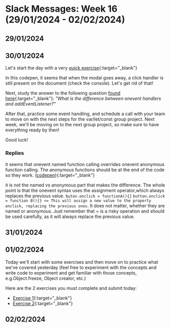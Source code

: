 # Slack Messages: Week 16 (29/01/2024 - 02/02/2024)
## 29/01/2024
## 30/01/2024

Let's start the day with a very [quick exercise](https://codepen.io/kostasx/pen/ZEPaEga){:target="_blank"}

In this codepen, it seems that when the modal goes away, a click handler is still present on the document (check the console). Let's get rid of that!

Next, study the answer to the following question [found here](https://github.com/kostasx/Front-End-FAQ/blob/master/js.md){:target="_blank"}:
_"What is the difference between onevent handlers and addEventListener?"_

After that, practice some event handling, and schedule a call with your team to move on with the next steps for the var/let/const group project. Next week, we'll be moving on to the next group project, so make sure to have everything ready by then!

Good luck!

### Replies

it seems that onevent named function calling overrides onevent anonymous function calling. The anonymous functions should be at the end of the code so they work. ([codepen](https://codepen.io/leonalkalai/pen/rNRJOYx)){:target="_blank"}

it is not the named vs anonymous part that makes the difference. The whole point is that the onevent syntax uses the assignment operator,which always replaces the previous value. `buton.onclick = functionA(){}` `button.onclick = function B(){} <= This will assign a new value to the property onclick, replacing the previous ones`. It does not matter, whether they are named or anonymous. Just remember that = is a risky operation and should be used carefully, as it will always replace the previous value.

## 31/01/2024
## 01/02/2024

Today we'll start with some exercises and then move on to practice what we've covered yesterday (feel free to experiment with the concepts and write code to experiment and get familiar with those concepts, e.g.Object.freeze, Object creator, etc.)

Here are the 2 exercises you must complete and submit today:
- [Exercise 1](https://codepen.io/kostasx/pen/WNmzoyZ?editors=1011){:target="_blank"}
- [Exercise 2](https://codepen.io/kostasx/pen/wvOmKNR?editors=0011){:target="_blank"}

## 02/02/2024